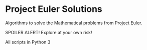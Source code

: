 # Project Euler Solutions
Algorithms to solve the Mathematical problems from Project Euler.

SPOILER ALERT!
Explore at your own risk!

All scripts in Python 3